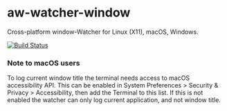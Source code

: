 # aw-watcher-window

Cross-platform window-Watcher for Linux (X11), macOS, Windows.

[![Build Status](https://travis-ci.org/ActivityWatch/aw-watcher-window.svg?branch=master)](https://travis-ci.org/ActivityWatch/aw-watcher-window)

### Note to macOS users

To log current window title the terminal needs access to macOS accessibility API.
This can be enabled in System Preferences > Security & Privacy > Accessibility, then add the Terminal to this list. If this is not enabled the watcher can only log current application, and not window title.
